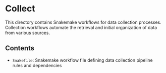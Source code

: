 # Collect

This directory contains Snakemake workflows for data collection processes.
Collection workflows automate the retrieval and initial organization of data from various sources.

## Contents

- `Snakefile`: Snakemake workflow file defining data collection pipeline rules and dependencies
